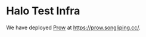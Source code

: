 # Halo Test Infra

We have deployed [Prow](https://prow.songliping.cc/) at <https://prow.songliping.cc/>.
